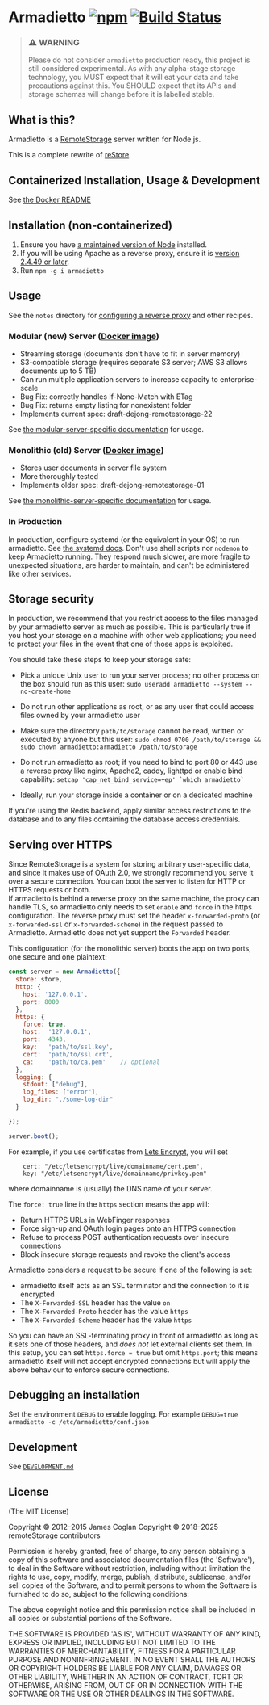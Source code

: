 # Armadietto [![npm](https://img.shields.io/npm/v/armadietto)](https://www.npmjs.com/package/armadietto) [![Build Status](https://github.com/remotestorage/armadietto/actions/workflows/test-and-lint.yml/badge.svg)](https://github.com/remotestorage/armadietto/actions/workflows/test-and-lint.yml?query=branch%3Amaster)

> ### :warning: WARNING
> Please do not consider `armadietto` production ready, this project is still
> considered experimental.  As with any alpha-stage storage technology, you
> MUST expect that it will eat your data and take precautions against this. You
> SHOULD expect that its APIs and storage schemas will change before it is
> labelled stable.

## What is this?

Armadietto is a [RemoteStorage](https://remotestorage.io) server written for Node.js.

This is a complete rewrite of [reStore](https://github.com/jcoglan/restore).

## Containerized Installation, Usage & Development

See [the Docker README](./docker/README.md)

## Installation (non-containerized)

1. Ensure you have [a maintained version of Node](https://nodejs.org/en/about/releases/) installed.
2. If you will be using Apache as a reverse proxy, ensure it is [version 2.4.49 or later](https://community.remotestorage.io/t/avoid-apache-as-a-basis-for-your-server/139).
3. Run `npm -g i armadietto`

## Usage

See the `notes` directory for [configuring a reverse proxy](notes/reverse-proxy-configuration.md) and other recipes.

### Modular (new) Server ([Docker image](https://hub.docker.com/r/remotestorage/armadietto-modular))

* Streaming storage (documents don't have to fit in server memory)
* S3-compatible storage (requires separate S3 server; AWS S3 allows documents up to 5 TB)
* Can run multiple application servers to increase capacity to enterprise-scale
* Bug Fix: correctly handles If-None-Match with ETag
* Bug Fix: returns empty listing for nonexistent folder
* Implements current spec: draft-dejong-remotestorage-22

See [the modular-server-specific documentation](./notes/modular-server.md) for usage.

### Monolithic (old) Server ([Docker image](https://hub.docker.com/r/remotestorage/armadietto-monolithic))

* Stores user documents in server file system
* More thoroughly tested
* Implements older spec: draft-dejong-remotestorage-01

See [the monolithic-server-specific documentation](./notes/monolithic-server.md) for usage.

### In Production

In production, configure systemd (or the equivalent in your OS) to run armadietto.  See [the systemd docs](../contrib/systemd/README.md).
Don't use shell scripts nor `nodemon` to keep Armadietto running.
They respond much slower, are more fragile to unexpected situations, are harder to maintain, and can't be administered like other services.


## Storage security

In production, we recommend that you restrict access to the files managed by
your armadietto server as much as possible. This is particularly true if you host
your storage on a machine with other web applications; you need to protect your
files in the event that one of those apps is exploited.

You should take these steps to keep your storage safe:

* Pick a unique Unix user to run your server process; no other process on the
  box should run as this user:
  `sudo useradd armadietto --system --no-create-home`

* Do not run other applications as root, or as any user that could access files
  owned by your armadietto user
* Make sure the directory `path/to/storage` cannot be read, written or executed
  by anyone but this user:
  `sudo chmod 0700 /path/to/storage && sudo chown armadietto:armadietto /path/to/storage`

* Do not run armadietto as root; if you need to bind to port 80 or 443 use a
  reverse proxy like nginx, Apache2, caddy, lighttpd or enable bind capability:
  ```setcap 'cap_net_bind_service=+ep' `which armadietto` ```

* Ideally, run your storage inside a container or on a dedicated machine

If you're using the Redis backend, apply similar access restrictions to the
database and to any files containing the database access credentials.

## Serving over HTTPS

Since RemoteStorage is a system for storing arbitrary user-specific data, and
since it makes use of OAuth 2.0, we strongly recommend you serve it over a secure
connection. You can boot the server to listen for HTTP or HTTPS requests or
both.  
If armadietto is behind a reverse proxy on the same machine, the proxy can handle TLS, 
so armadietto only needs to set `enable` and `force` in the https configuration.
The reverse proxy must set the header `x-forwarded-proto` (or `x-forwarded-ssl` or `x-forwarded-scheme`) in the request passed to Armadietto. Armadietto does not yet support the `Forwarded` header.

This configuration (for the monolithic server) boots the app on two ports, one secure and one
plaintext:

```js
const server = new Armadietto({
  store: store,
  http: {
    host: '127.0.0.1',
    port: 8000
  },
  https: {
    force: true,
    host:  '127.0.0.1',
    port:  4343,
    key:   'path/to/ssl.key',
    cert:  'path/to/ssl.crt',
    ca:    'path/to/ca.pem'    // optional
  },
  logging: {
    stdout: ["debug"],
    log_files: ["error"],
    log_dir: "./some-log-dir"
  }

});

server.boot();
```

For example, if you use certificates from [Lets Encrypt](https://letsencrypt.org), you will set
```
    cert: "/etc/letsencrypt/live/domainname/cert.pem",
    key: "/etc/letsencrypt/live/domainname/privkey.pem"
```
where domainname is (usually) the DNS name of your server.

The `force: true` line in the `https` section means the app will:

* Return HTTPS URLs in WebFinger responses
* Force sign-up and OAuth login pages onto an HTTPS connection
* Refuse to process POST authentication requests over insecure connections
* Block insecure storage requests and revoke the client's access

Armadietto considers a request to be secure if one of the following is set:

* armadietto itself acts as an SSL terminator and the connection to it is encrypted
* The `X-Forwarded-SSL` header has the value `on`
* The `X-Forwarded-Proto` header has the value `https`
* The `X-Forwarded-Scheme` header has the value `https`

So you can have an SSL-terminating proxy in front of armadietto as long as it sets
one of those headers, and *does not* let external clients set them. In this
setup, you can set `https.force = true` but omit `https.port`; this means
armadietto itself will not accept encrypted connections but will apply the above
behaviour to enforce secure connections.


## Debugging an installation

Set the environment `DEBUG` to enable logging.  For example `DEBUG=true armadietto -c /etc/armadietto/conf.json`

## Development

See [`DEVELOPMENT.md`](./DEVELOPMENT.md)

## License

(The MIT License)

Copyright © 2012–2015 James Coglan
Copyright © 2018–2025 remoteStorage contributors

Permission is hereby granted, free of charge, to any person obtaining a copy of
this software and associated documentation files (the 'Software'), to deal in
the Software without restriction, including without limitation the rights to
use, copy, modify, merge, publish, distribute, sublicense, and/or sell copies of
the Software, and to permit persons to whom the Software is furnished to do so,
subject to the following conditions:

The above copyright notice and this permission notice shall be included in all
copies or substantial portions of the Software.

THE SOFTWARE IS PROVIDED 'AS IS', WITHOUT WARRANTY OF ANY KIND, EXPRESS OR
IMPLIED, INCLUDING BUT NOT LIMITED TO THE WARRANTIES OF MERCHANTABILITY, FITNESS
FOR A PARTICULAR PURPOSE AND NONINFRINGEMENT. IN NO EVENT SHALL THE AUTHORS OR
COPYRIGHT HOLDERS BE LIABLE FOR ANY CLAIM, DAMAGES OR OTHER LIABILITY, WHETHER
IN AN ACTION OF CONTRACT, TORT OR OTHERWISE, ARISING FROM, OUT OF OR IN
CONNECTION WITH THE SOFTWARE OR THE USE OR OTHER DEALINGS IN THE SOFTWARE.
